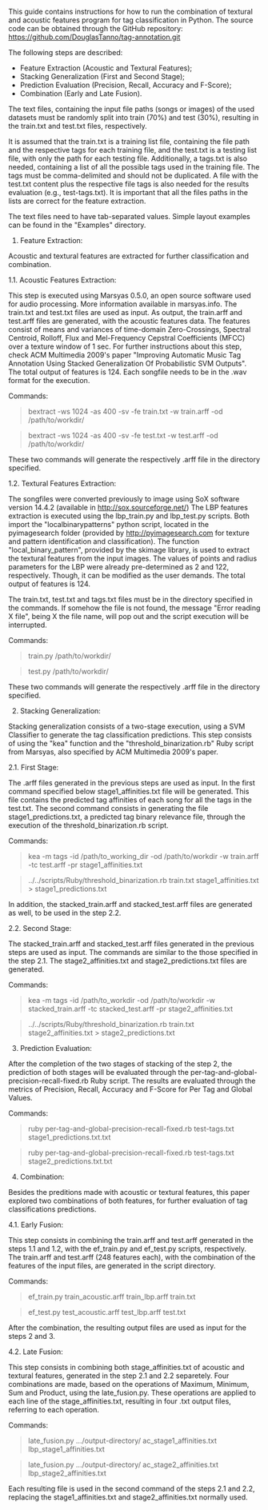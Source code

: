 This guide contains instructions for how to run the combination of textural and acoustic features program for tag classification in Python.
The source code can be obtained through the GitHub repository: https://github.com/DouglasTanno/tag-annotation.git

The following steps are described:
- Feature Extraction (Acoustic and Textural Features);
- Stacking Generalization (First and Second Stage);
- Prediction Evaluation (Precision, Recall, Accuracy and F-Score);
- Combination (Early and Late Fusion).

The text files, containing the input file paths (songs or images) of the used datasets must be randomly split into train (70%) and test (30%), resulting in the train.txt and test.txt files, respectively.

It is assumed that the train.txt is a training list file, containing the file path and the respective tags for each training file, and the test.txt is a testing list file, with only the path for each testing file. 
Additionally, a tags.txt is also needed, containing a list of all the possible tags used in the training file. The tags must be comma-delimited and should not be duplicated.
A file with the test.txt content plus the respective file tags is also needed for the results evaluation (e.g., test-tags.txt). 
It is important that all the files paths in the lists are correct for the feature extraction.

The text files need to have tab-separated values. Simple layout examples can be found in the "Examples" directory.

1. Feature Extraction:

Acoustic and textural features are extracted for further classification and combination.

1.1. Acoustic Features Extraction:

This step is executed using Marsyas 0.5.0, an open source software used for audio processing. More information available in marsyas.info.
The train.txt and test.txt files are used as input. As output, the train.arff and test.arff files are generated, with the acoustic features data. 
The features consist of means and variances of time-domain Zero-Crossings, Spectral Centroid, Rolloff, Flux and Mel-Frequency Cepstral Coefficients (MFCC) over a texture window of 1 sec.
For further instructions about this step, check ACM Multimedia 2009's paper "Improving Automatic Music Tag Annotation Using Stacked Generalization Of Probabilistic SVM Outputs".
The total output of features is 124.
Each songfile needs to be in the .wav format for the execution.

Commands: 
> bextract -ws 1024 -as 400 -sv -fe train.txt -w train.arff -od /path/to/workdir/

> bextract -ws 1024 -as 400 -sv -fe test.txt -w test.arff -od /path/to/workdir/

These two commands will generate the respectively .arff file in the directory specified.

1.2. Textural Features Extraction:

The songfiles were converted previously to image using SoX software version 14.4.2 (available in http://sox.sourceforge.net/)
The LBP features extraction is executed using the lbp_train.py and lbp_test.py scripts.
Both import the "localbinarypatterns" python script, located in the pyimagesearch folder (provided by http://pyimagesearch.com for texture and pattern identification and classification). The function "local_binary_pattern", provided by the skimage library, is used to extract the textural features from the input images.
The values of points and radius parameters for the LBP were already pre-determined as 2 and 122, respectively. Though, it can be modified as the user demands. 
The total output of features is 124.

The train.txt, test.txt and tags.txt files must be in the directory specified in the commands. 
If somehow the file is not found, the message "Error reading X file", being X the file name, will pop out and the script execution will be interrupted.

Commands:
> train.py /path/to/workdir/

> test.py /path/to/workdir/

These two commands will generate the respectively .arff file in the directory specified.



2. Stacking Generalization:

Stacking generalization consists of a two-stage execution, using a SVM Classifier to generate the tag classification predictions.
This step consists of using the "kea" function and the "threshold_binarization.rb" Ruby script from Marsyas, also specified by ACM Multimedia 2009's paper.

2.1. First Stage:

The .arff files generated in the previous steps are used as input.
In the first command specified below stage1_affinities.txt file will be generated. This file contains the predicted tag affinities of each song for all the tags in the test.txt.
The second command consists in generating the file stage1_predictions.txt, a predicted tag binary relevance file, through the execution of the threshold_binarization.rb script.

Commands:
> kea -m tags -id /path/to_working_dir -od /path/to/workdir -w train.arff -tc test.arff -pr stage1_affinities.txt 

> ../../scripts/Ruby/threshold_binarization.rb train.txt stage1_affinities.txt > stage1_predictions.txt

In addition, the stacked_train.arff and stacked_test.arff files are generated as well, to be used in the step 2.2.

2.2. Second Stage:

The stacked_train.arff and stacked_test.arff files generated in the previous steps are used as input.
The commands are similar to the those specified in the step 2.1. The stage2_affinities.txt and stage2_predictions.txt files are generated.

Commands:
> kea -m tags -id /path/to_workdir -od /path/to/workdir -w stacked_train.arff -tc stacked_test.arff -pr stage2_affinities.txt 

> ../../scripts/Ruby/threshold_binarization.rb train.txt stage2_affinities.txt > stage2_predictions.txt 



3. Prediction Evaluation:

After the completion of the two stages of stacking of the step 2, the prediction of both stages will be evaluated through the per-tag-and-global-precision-recall-fixed.rb Ruby script.
The results are evaluated through the metrics of Precision, Recall, Accuracy and F-Score for Per Tag and Global Values.

Commands:
> ruby per-tag-and-global-precision-recall-fixed.rb test-tags.txt stage1_predictions.txt.txt

> ruby per-tag-and-global-precision-recall-fixed.rb test-tags.txt stage2_predictions.txt.txt



4. Combination:

Besides the preditions made with acoustic or textural features, this paper explored two combinations of both features, for further evaluation of tag classifications predictions.

4.1. Early Fusion:

This step consists in combining the train.arff and test.arff generated in the steps 1.1 and 1.2, with the ef_train.py and ef_test.py scripts, respectively.
The train.arff and test.arff (248 features each), with the combination of the features of the input files, are generated in the script directory.

Commands:
> ef_train.py train_acoustic.arff train_lbp.arff train.txt

> ef_test.py test_acoustic.arff test_lbp.arff test.txt

After the combination, the resulting output files are used as input for the steps 2 and 3.

4.2. Late Fusion:

This step consists in combining both stage_affinities.txt of acoustic and textural features, generated in the step 2.1 and 2.2 separetely. 
Four combinations are made, based on the operations of Maximum, Minimum, Sum and Product, using the late_fusion.py. These operations are applied to each line of the stage_affinities.txt, resulting in four .txt output files, referring to each operation.

Commands:
> late_fusion.py .../output-directory/ ac_stage1_affinities.txt lbp_stage1_affinities.txt

> late_fusion.py .../output-directory/ ac_stage2_affinities.txt lbp_stage2_affinities.txt

Each resulting file is used in the second command of the steps 2.1 and 2.2, replacing the stage1_affinities.txt and stage2_affinities.txt normally used. 
